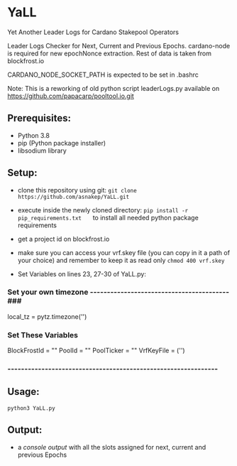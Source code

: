 # YaLL
Yet Another Leader Logs for Cardano Stakepool Operators

Leader Logs Checker for Next, Current and Previous Epochs.
cardano-node is required for new epochNonce extraction.
Rest of data is taken from blockfrost.io

CARDANO_NODE_SOCKET_PATH is expected to be set in .bashrc

Note: This is a reworking of old python script leaderLogs.py 
available on https://github.com/papacarp/pooltool.io.git

## Prerequisites:
- Python 3.8
- pip (Python package installer)
- libsodium library

## Setup:
- clone this repository using git: ``` git clone https://github.com/asnakep/YaLL.git ```
- execute inside the newly cloned directory: ```pip install -r pip_requirements.txt   ```  to install all needed python package requirements
- get a project id on blockfrost.io
- make sure you can access your vrf.skey file (you can copy in it a path of your choice) and remember to keep it as read only ``` chmod 400 vrf.skey ```

- Set Variables on lines 23, 27-30 of YaLL.py:

### Set your own timezone -----------------------------------------###
local_tz = pytz.timezone('')

### Set These Variables ###
BlockFrostId = ""
PoolId = ""
PoolTicker = ""
VrfKeyFile = ('')
### -------------------------------------------------------------- ###


## Usage:
``` python3 YaLL.py ```

## Output: 
- a *console output* with all the slots assigned for next, current and previous Epochs
